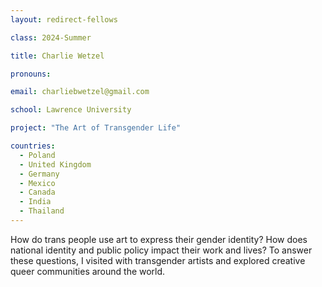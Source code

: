 ```yaml
---
layout: redirect-fellows

class: 2024-Summer

title: Charlie Wetzel

pronouns: 

email: charliebwetzel@gmail.com

school: Lawrence University

project: "The Art of Transgender Life"

countries:
  - Poland
  - United Kingdom
  - Germany
  - Mexico
  - Canada
  - India
  - Thailand
---
```


How do trans people use art to express their gender identity? How does national identity and public policy impact their work and lives? To answer these questions, I visited with transgender artists and explored creative queer communities around the world.
